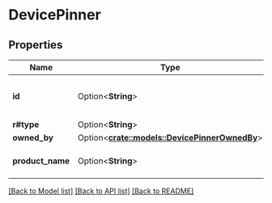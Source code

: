 # DevicePinner

## Properties

Name | Type | Description | Notes
------------ | ------------- | ------------- | -------------
**id** | Option<**String**> | The unique identifier for this device pin. | [optional]
**r#type** | Option<**String**> | `device_pinner` | [optional]
**owned_by** | Option<[**crate::models::DevicePinnerOwnedBy**](DevicePinner_owned_by.md)> |  | [optional]
**product_name** | Option<**String**> | The type of device being pinned | [optional]

[[Back to Model list]](../README.md#documentation-for-models) [[Back to API list]](../README.md#documentation-for-api-endpoints) [[Back to README]](../README.md)


